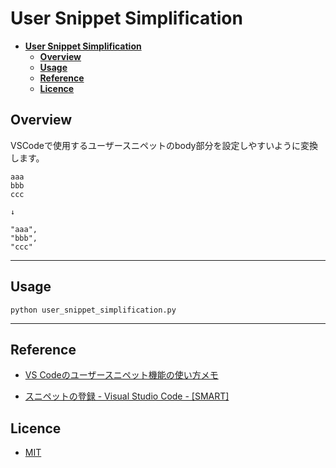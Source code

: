 # __User Snippet Simplification__

- [__User Snippet Simplification__](#user-snippet-simplification)
  - [__Overview__](#overview)
  - [__Usage__](#usage)
  - [__Reference__](#reference)
  - [__Licence__](#licence)

## __Overview__

VSCodeで使用するユーザースニペットのbody部分を設定しやすいように変換します。

```text
aaa
bbb
ccc

↓

"aaa",
"bbb",
"ccc"
```

---

## __Usage__

```shell
python user_snippet_simplification.py
```

---

## __Reference__

- [VS Codeのユーザースニペット機能の使い方メモ](https://qiita.com/12345/items/97ba616d530b4f692c97)

- [スニペットの登録 - Visual Studio Code - [SMART]](https://rfs.jp/sb/vsc/vsc-snippet.html)

## __Licence__

- [MIT](https://opensource.org/licenses/mit-license.php)
